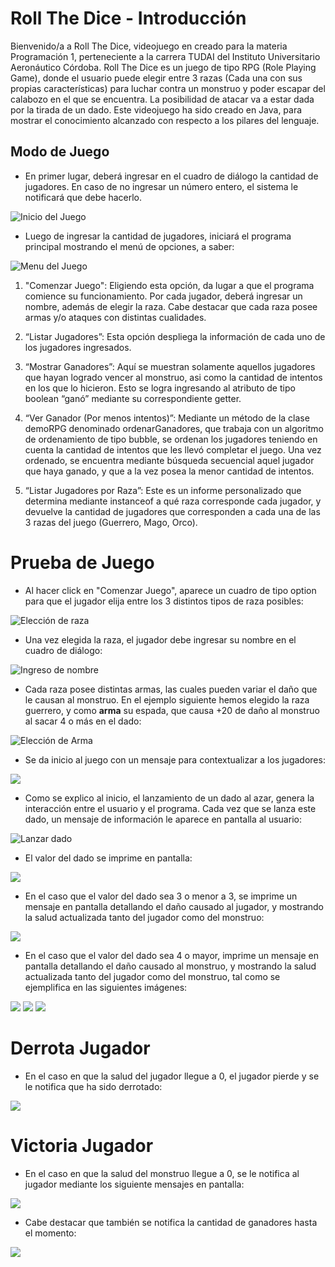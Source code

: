 # Roll The Dice - Introducción

Bienvenido/a a Roll The Dice, videojuego en creado para la materia Programación 1, perteneciente a la carrera TUDAI del Instituto Universitario Aeronáutico Córdoba. Roll The Dice es un juego de tipo RPG (Role Playing Game), donde el usuario puede elegir entre 3 razas (Cada una con sus propias características) para luchar contra un monstruo y poder escapar del calabozo en el que se encuentra. La posibilidad de atacar va a estar dada por la tirada de un dado. Este videojuego ha sido creado en Java, para mostrar el conocimiento alcanzado con respecto a los pilares del lenguaje. 

## Modo de Juego 

- En primer lugar, deberá ingresar en el cuadro de diálogo la cantidad de jugadores. En caso de no ingresar un número entero, el sistema le notificará que debe hacerlo.

<img src="src/ACTIVIDADPROMOCION_PROG1_BARELLAMARIANO/img_readme/rtd_1.png" alt="Inicio del Juego">

- Luego de ingresar la cantidad de jugadores, iniciará el programa principal mostrando el menú de opciones, a saber:

<img src="src/ACTIVIDADPROMOCION_PROG1_BARELLAMARIANO/img_readme/rtd_2.png" alt="Menu del Juego">

1. "Comenzar Juego": Eligiendo esta opción, da lugar a que el programa
comience su funcionamiento. Por cada jugador, deberá ingresar un nombre,
además de elegir la raza. Cabe destacar que cada raza posee armas y/o
ataques con distintas cualidades.

2. “Listar Jugadores”: Esta opción despliega la información de cada uno de los
jugadores ingresados.

3. “Mostrar Ganadores”: Aquí se muestran solamente aquellos jugadores que
hayan logrado vencer al monstruo, asi como la cantidad de intentos en los
que lo hicieron. Esto se logra ingresando al atributo de tipo boolean “ganó”
mediante su correspondiente getter.

4. “Ver Ganador (Por menos intentos)”: Mediante un método de la clase
demoRPG denominado ordenarGanadores, que trabaja con un algoritmo de
ordenamiento de tipo bubble, se ordenan los jugadores teniendo en cuenta
la cantidad de intentos que les llevó completar el juego. Una vez ordenado,
se encuentra mediante búsqueda secuencial aquel jugador que haya
ganado, y que a la vez posea la menor cantidad de intentos.

5. “Listar Jugadores por Raza”: Este es un informe personalizado que
determina mediante instanceof a qué raza corresponde cada jugador, y
devuelve la cantidad de jugadores que corresponden a cada una de las 3
razas del juego (Guerrero, Mago, Orco).

# Prueba de Juego

- Al hacer click en "Comenzar Juego", aparece un cuadro de tipo option para que el jugador elija entre los 3 distintos tipos de raza posibles: 

<img src="./src/ACTIVIDADPROMOCION_PROG1_BARELLAMARIANO/img_readme/rtd_3.png" alt="Elección de raza">

- Una vez elegida la raza, el jugador debe ingresar su nombre en el cuadro de diálogo: 

<img src="src/ACTIVIDADPROMOCION_PROG1_BARELLAMARIANO/img_readme/rtd_4.png" alt="Ingreso de nombre">

- Cada raza posee distintas armas, las cuales pueden variar el daño que le causan al monstruo. En el ejemplo siguiente hemos elegido la raza guerrero, y como **arma** su espada, que causa +20 de daño al monstruo al sacar 4 o más en el dado:

<img src="src/ACTIVIDADPROMOCION_PROG1_BARELLAMARIANO/img_readme/rtd_5.png" alt="Elección de Arma">

- Se da inicio al juego con un mensaje para contextualizar a los jugadores: 

<img src="src/ACTIVIDADPROMOCION_PROG1_BARELLAMARIANO/img_readme/rtd_6.png">

- Como se explico al inicio, el lanzamiento de un dado al azar, genera la interacción entre el usuario y el programa. Cada vez que se lanza este dado, un mensaje de información le aparece en pantalla al usuario: 

<img src="src/ACTIVIDADPROMOCION_PROG1_BARELLAMARIANO/img_readme/rtd_7.png" alt="Lanzar dado">

- El valor del dado se imprime en pantalla: 
  
<img src="src/ACTIVIDADPROMOCION_PROG1_BARELLAMARIANO/img_readme/rtd_dado3.png">

- En el caso que el valor del dado sea 3 o menor a 3, se imprime un mensaje en pantalla detallando el daño causado al jugador, y mostrando la salud actualizada tanto del jugador como del monstruo: 

<img src="src/ACTIVIDADPROMOCION_PROG1_BARELLAMARIANO/img_readme/rtd_dañojugador.png">

- En el caso que el valor del dado sea 4 o mayor, imprime un mensaje en pantalla detallando el daño causado al monstruo, y mostrando la salud actualizada tanto del jugador como del monstruo, tal como se ejemplifica en las siguientes imágenes: 
  
<img src="src/ACTIVIDADPROMOCION_PROG1_BARELLAMARIANO/img_readme/rtd_dañomonstruo.png">

<img src="src/ACTIVIDADPROMOCION_PROG1_BARELLAMARIANO/img_readme/rtd_dañomonstruo1.png">

<img src="src/ACTIVIDADPROMOCION_PROG1_BARELLAMARIANO/img_readme/rtd_dañomonstruo2.png">

# Derrota Jugador
- En el caso en que la salud del jugador llegue a 0, el jugador pierde y se le notifica que ha sido derrotado: 


<img src="src/ACTIVIDADPROMOCION_PROG1_BARELLAMARIANO/img_readme/rtd_derrotajugador.png">

# Victoria Jugador

- En el caso en que la salud del monstruo llegue a 0, se le notifica al jugador mediante los siguiente mensajes en pantalla: 

<img src="src/ACTIVIDADPROMOCION_PROG1_BARELLAMARIANO/img_readme/rtd_victoria.png">

- Cabe destacar que también se notifica la cantidad de ganadores hasta el momento: 

<img src="src/ACTIVIDADPROMOCION_PROG1_BARELLAMARIANO/img_readme/Screenshot_1.png">

